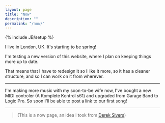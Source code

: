 ```yaml
---
layout: page
title: "Now"
description: ""
permalink: "/now/"
---
```

{% include JB/setup %}

I live in London, UK. It's starting to be spring!

I'm testing a new version of this website, where I plan on keeping things more up to date.

That means that I have to redesign it so I like it more, so it has a cleaner structure, and so I can work on it from wherever.

----

I'm making more music with my soon-to-be wife now, I've bought a new MIDI controler (A Komplete Kontrol s61) and upgraded from Garage Band to Logic Pro. So soon I'll be able to post a link to our first song!


----


> (This is a now page, an idea I took from [Derek Sivers](https://nownownow.com/about))

